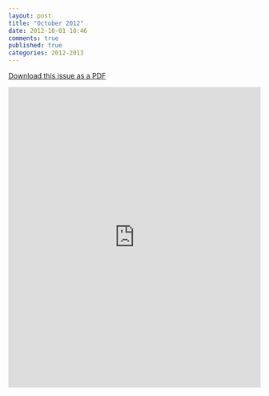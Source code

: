 ```yaml
---
layout: post
title: "October 2012"
date: 2012-10-01 10:46
comments: true
published: true
categories: 2012-2013
---
```


<p><a href="https://dl.dropboxusercontent.com/u/88008064/FrJournals/2012-2013/October%202012.pdf">Download this issue as a PDF</a></p>

<iframe class="scribd_iframe_embed" src="http://www.scribd.com/embeds/117466681/content?start_page=1&view_mode=list&access_key=key-1pujqrzdc1fh8hj2ngu6" data-auto-height="true" data-aspect-ratio="0.772727272727273" scrolling="no" id="doc_34938" width="100%" height="600" frameborder="0"></iframe>
